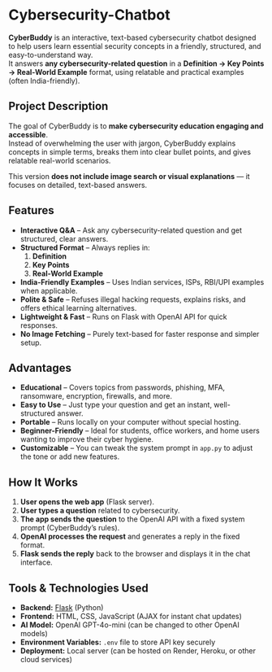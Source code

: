 # Cybersecurity-Chatbot

**CyberBuddy** is an interactive, text-based cybersecurity chatbot designed to help users learn essential security concepts in a friendly, structured, and easy-to-understand way.  
It answers **any cybersecurity-related question** in a **Definition → Key Points → Real-World Example** format, using relatable and practical examples (often India-friendly).  

## Project Description

The goal of CyberBuddy is to **make cybersecurity education engaging and accessible**.  
Instead of overwhelming the user with jargon, CyberBuddy explains concepts in simple terms, breaks them into clear bullet points, and gives relatable real-world scenarios.  

This version **does not include image search or visual explanations** — it focuses on detailed, text-based answers.

## Features

- **Interactive Q&A** – Ask any cybersecurity-related question and get structured, clear answers.  
- **Structured Format** – Always replies in:
  1. **Definition**
  2. **Key Points**
  3. **Real-World Example**
- **India-Friendly Examples** – Uses Indian services, ISPs, RBI/UPI examples when applicable.  
- **Polite & Safe** – Refuses illegal hacking requests, explains risks, and offers ethical learning alternatives.  
- **Lightweight & Fast** – Runs on Flask with OpenAI API for quick responses.  
- **No Image Fetching** – Purely text-based for faster response and simpler setup.  

## Advantages

- **Educational** – Covers topics from passwords, phishing, MFA, ransomware, encryption, firewalls, and more.  
- **Easy to Use** – Just type your question and get an instant, well-structured answer.  
- **Portable** – Runs locally on your computer without special hosting.  
- **Beginner-Friendly** – Ideal for students, office workers, and home users wanting to improve their cyber hygiene.  
- **Customizable** – You can tweak the system prompt in `app.py` to adjust the tone or add new features.

## How It Works

1. **User opens the web app** (Flask server).
2. **User types a question** related to cybersecurity.
3. **The app sends the question** to the OpenAI API with a fixed system prompt (CyberBuddy’s rules).
4. **OpenAI processes the request** and generates a reply in the fixed format.
5. **Flask sends the reply** back to the browser and displays it in the chat interface.

## Tools & Technologies Used

- **Backend:** [Flask](https://flask.palletsprojects.com/) (Python)
- **Frontend:** HTML, CSS, JavaScript (AJAX for instant chat updates)
- **AI Model:** OpenAI GPT-4o-mini (can be changed to other OpenAI models)
- **Environment Variables:** `.env` file to store API key securely
- **Deployment:** Local server (can be hosted on Render, Heroku, or other cloud services)



